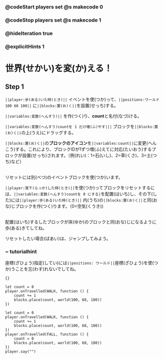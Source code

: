 ### @codeStart players set @s makecode 0
### @codeStop players set @s makecode 1

### @hideIteration true 
### @explicitHints 1

# 世界(せかい)を変(か)える！
<!-- # Change the world! -->

## Step 1
``||player:歩(ある)いた時(とき)||`` イベントを使(つか)って、``||positions:ワールド 100 68 100||`` に``||blocks:置(お)く||``を設置(せっち)する。<br>

``||variables:変数(へんすう)||`` を作(つく)り、**count**と名付(なづ)ける。<br>

``||variables:変数(へんすう)countを 1 だけ増(ふ)やす|||`` ブロックを``||blocks:置(お)く||``の上(うえ)にドラッグする。<br>

``||blocks:置(お)く||``の**ブロックのアイコン**を``||variables:count||``に変更(へんこう)する。これにより、ブロックIDが1ずつ増(ふ)えてに対応(たいおう)するブロックが設置(せっち)されます。（例(れい)：1=石(いし)、2=草(くさ)、3=土(つち)など）<br>

<br>
リセットには別(べつ)のイベントブロックを使(つか)います。<br>

``||player:落下(らっか)した時(とき)||``を使(つか)ってブロックをリセットするには、``||variables:変数(へんすう)countを 0 にする|``を配置(はいち)し、その下(した)には``||player:歩(ある)いた時(とき)||`` 内(うち)の``||blocks:置(お)く||``と同(おな)じブロックを作(つく)ります。（0=空気(くうき))<br>

<br>
配置(はいち)するしたブロックが床(ゆか)のブロックと同(おな)じになるように歩(ある)きてしてね。<br>

リセットしたい場合(ばあい)は、ジャンプしてみよう。


<!-- Use ``||player:on player walk||`` event to set a block at a specific set of ``||positions: world||``coordinates, which are **100, 68, 100**.<br>

Create a ``||variable||`` and name it **count**. <br>

Drag the ``||change count by 1||`` block and ``||blocks:place||`` block with an added ``||count||`` variable, this will increase by 1 and place a block that's associated with that block ID. 1=Stone, 2=Grass, 3=Dirt, etc. <br>

Use another event block, for example ``||player:on player fall||`` to reset the block. <br>

To do that, drag ``||set count||`` to **0** to restart the count and add a ``||blocks: place||`` block with an added ``||variable:count||`` variable set with the same world coordinates. <br>

This way whenever you jump in the world, the block will get reset.  -->

### ~ tutorialhint 
座標(ざひょう)指定(してい)には``||positions: ワールド||``座標(ざひょう)を使(つか)うことを忘(わす)れないでしてね。
<!-- Don't forget to use ``||positions: world||`` positions to indicate the coordinates.  -->

```template
{}
``` 

```blocks
let count = 0
player.onTravelled(WALK, function () {
    count += 1
    blocks.place(count, world(100, 68, 100))
})

```


```ghost
let count = 0
player.onTravelled(WALK, function () {
    count += 1
    blocks.place(count, world(100, 68, 100))
})
player.onTravelled(FALL, function () {
    count = 0
    blocks.place(count, world(100, 68, 100))
})
player.say("")
```

